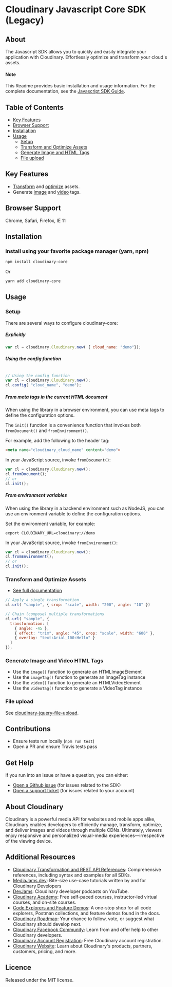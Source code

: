 Cloudinary Javascript Core SDK (Legacy)
=======================================

## About
The Javascript SDK allows you to quickly and easily integrate your application with Cloudinary.
Effortlessly optimize and transform your cloud's assets.

#### Note
This Readme provides basic installation and usage information.
For the complete documentation, see the [Javascript SDK Guide](https://cloudinary.com/documentation/javascript1_integration).


## Table of Contents
- [Key Features](#key-features)
- [Browser Support](#Browser-Support)
- [Installation](#installation)
- [Usage](#usage)
    - [Setup](#Setup)
    - [Transform and Optimize Assets](#Transform-and-Optimize-Assets)
    - [Generate Image and HTML Tags](#Generate-Image-and-Video-HTML-Tags)
    - [File upload](#File-upload)


## Key Features
- [Transform](https://cloudinary.com/documentation/javascript1_video_manipulation#video_transformation_examples) and [optimize](https://cloudinary.com/documentation/javascript1_image_manipulation#image_optimizations) assets.
- Generate [image](https://cloudinary.com/documentation/javascript1_image_manipulation#deliver_and_transform_images) and [video](https://cloudinary.com/documentation/javascript1_video_manipulation#video_element) tags.

## Browser Support
Chrome, Safari, Firefox, IE 11

## Installation
### Install using your favorite package manager (yarn, npm)
```bash
npm install cloudinary-core
```
Or
```bash
yarn add cloudinary-core
```

## Usage
### Setup
There are several ways to configure cloudinary-core:

##### Explicitly
```javascript
var cl = cloudinary.Cloudinary.new( { cloud_name: "demo"});
```

##### Using the config function
```javascript

// Using the config function
var cl = cloudinary.Cloudinary.new();
cl.config( "cloud_name", "demo");
```

##### From meta tags in the current HTML document
When using the library in a browser environment, you can use meta tags to define the configuration options.

The `init()` function is a convenience function that invokes both `fromDocument()` and `fromEnvironment()`.


For example, add the following to the header tag:
```html
<meta name="cloudinary_cloud_name" content="demo">
```

In your JavaScript source, invoke `fromDocument()`:
```javascript
var cl = cloudinary.Cloudinary.new();
cl.fromDocument();
// or
cl.init();
```

##### From environment variables

When using the library in a backend environment such as NodeJS, you can use an environment variable to define the configuration options.

Set the environment variable, for example:
```shell
export CLOUDINARY_URL=cloudinary://demo
```
In your JavaScript source, invoke `fromEnvironment()`:
```javascript
var cl = cloudinary.Cloudinary.new();
cl.fromEnvironment();
// or
cl.init();
```

### Transform and Optimize Assets
- [See full documentation](https://cloudinary.com/documentation/javascript1_image_manipulation)

```javascript
// Apply a single transformation
cl.url( "sample", { crop: "scale", width: "200", angle: "10" })

// Chain (compose) multiple transformations
cl.url( "sample", {
  transformation: [
    { angle: -45 },
    { effect: "trim", angle: "45", crop: "scale", width: "600" },
    { overlay: "text:Arial_100:Hello" }
  ]
});
```

### Generate Image and Video HTML Tags
- Use the ```image()``` function to generate an HTMLImageElement
- Use the ```imageTag()``` function to generate an ImageTag instance
- Use the ```video()``` function to generate an HTMLVideoElement
- Use the ```videoTag()``` function to generate a VideoTag instance

### File upload
See [cloudinary-jquery-file-upload](https://github.com/cloudinary/cloudinary_js/pkg/cloudinary-jquery-file-upload).

## Contributions
- Ensure tests run locally (```npm run test```)
- Open a PR and ensure Travis tests pass

## Get Help
If you run into an issue or have a question, you can either:
- [Open a Github issue](https://github.com/CloudinaryLtd/cloudinary_js/issues)  (for issues related to the SDK)
- [Open a support ticket](https://cloudinary.com/contact) (for issues related to your account)

## About Cloudinary
Cloudinary is a powerful media API for websites and mobile apps alike, Cloudinary enables developers to efficiently manage, transform, optimize, and deliver images and videos through multiple CDNs. Ultimately, viewers enjoy responsive and personalized visual-media experiences—irrespective of the viewing device.

## Additional Resources
- [Cloudinary Transformation and REST API References](https://cloudinary.com/documentation/cloudinary_references): Comprehensive references, including syntax and examples for all SDKs.
- [MediaJams.dev](https://mediajams.dev/): Bite-size use-case tutorials written by and for Cloudinary Developers
- [DevJams](https://www.youtube.com/playlist?list=PL8dVGjLA2oMr09amgERARsZyrOz_sPvqw): Cloudinary developer podcasts on YouTube.
- [Cloudinary Academy](https://training.cloudinary.com/): Free self-paced courses, instructor-led virtual courses, and on-site courses.
- [Code Explorers and Feature Demos](https://cloudinary.com/documentation/code_explorers_demos_index): A one-stop shop for all code explorers, Postman collections, and feature demos found in the docs.
- [Cloudinary Roadmap](https://cloudinary.com/roadmap): Your chance to follow, vote, or suggest what Cloudinary should develop next.
- [Cloudinary Facebook Community](https://www.facebook.com/groups/CloudinaryCommunity): Learn from and offer help to other Cloudinary developers.
- [Cloudinary Account Registration](https://cloudinary.com/users/register/free): Free Cloudinary account registration.
- [Cloudinary Website](https://cloudinary.com): Learn about Cloudinary's products, partners, customers, pricing, and more.


## Licence
Released under the MIT license.
